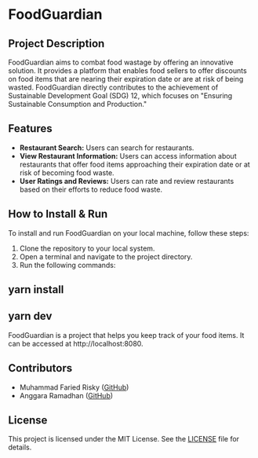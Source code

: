 # FoodGuardian

## Project Description

FoodGuardian aims to combat food wastage by offering an innovative solution. It provides a platform that enables food sellers to offer discounts on food items that are nearing their expiration date or are at risk of being wasted. FoodGuardian directly contributes to the achievement of Sustainable Development Goal (SDG) 12, which focuses on "Ensuring Sustainable Consumption and Production."

## Features

- **Restaurant Search:** Users can search for restaurants.
- **View Restaurant Information:** Users can access information about restaurants that offer food items approaching their expiration date or at risk of becoming food waste.
- **User Ratings and Reviews:** Users can rate and review restaurants based on their efforts to reduce food waste.

## How to Install & Run

To install and run FoodGuardian on your local machine, follow these steps:

1. Clone the repository to your local system.
2. Open a terminal and navigate to the project directory.
3. Run the following commands:

## yarn install
## yarn dev

FoodGuardian is a project that helps you keep track of your food items. It can be accessed at http://localhost:8080.

## Contributors

- Muhammad Faried Risky ([GitHub](https://github.com/fariedrisky))
- Anggara Ramadhan ([GitHub](https://github.com/reyangga9))

## License

This project is licensed under the MIT License. See the [LICENSE](LICENSE) file for details.